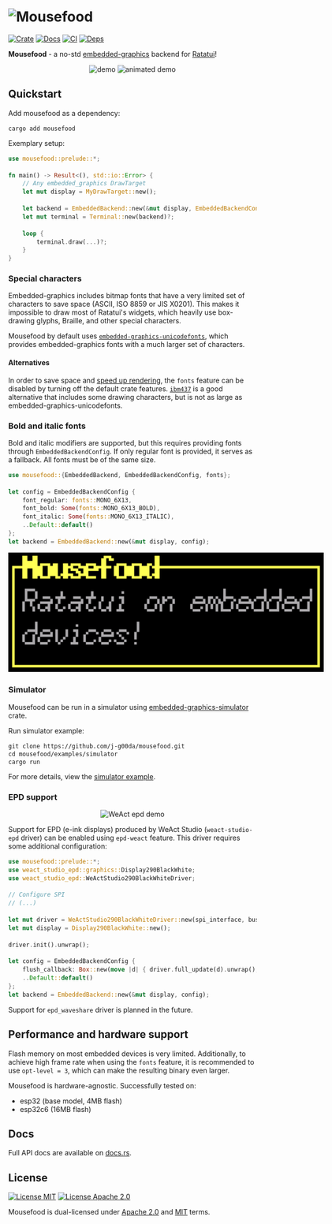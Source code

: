 # ![Mousefood](https://github.com/j-g00da/mousefood/blob/599f1026d37c8d6308a6df64a234dbefaedc0c6f/assets/logo/mousefood.svg?raw=true)

[![Crate](https://img.shields.io/crates/v/mousefood?logo=rust&style=flat-square&color=ebe94f)](https://crates.io/crates/mousefood)
[![Docs](https://img.shields.io/docsrs/mousefood?logo=rust&style=flat-square)](https://docs.rs/mousefood)
[![CI](https://img.shields.io/github/actions/workflow/status/j-g00da/mousefood/ci.yml?style=flat-square&logo=github)](https://github.com/j-g00da/mousefood/blob/main/.github/workflows/ci.yml)
[![Deps](https://deps.rs/crate/mousefood/latest/status.svg?style=flat-square)](https://deps.rs/crate/mousefood)

**Mousefood** - a no-std
[embedded-graphics](https://crates.io/crates/embedded-graphics) backend
for [Ratatui](https://crates.io/crates/ratatui)!

<div align="center">

![demo](https://github.com/j-g00da/mousefood/blob/599f1026d37c8d6308a6df64a234dbefaedc0c6f/assets/demo.jpg?raw=true)
![animated demo](https://github.com/j-g00da/mousefood/blob/599f1026d37c8d6308a6df64a234dbefaedc0c6f/assets/demo.gif?raw=true)

</div>

## Quickstart

Add mousefood as a dependency:

```shell
cargo add mousefood
```

Exemplary setup:

```rust
use mousefood::prelude::*;

fn main() -> Result<(), std::io::Error> {
    // Any embedded_graphics DrawTarget
    let mut display = MyDrawTarget::new();
    
    let backend = EmbeddedBackend::new(&mut display, EmbeddedBackendConfig::default());
    let mut terminal = Terminal::new(backend)?;

    loop {
        terminal.draw(...)?;
    }
}
```

### Special characters

Embedded-graphics includes bitmap fonts that have a very limited
set of characters to save space (ASCII, ISO 8859 or JIS X0201).
This makes it impossible to draw most of Ratatui's widgets,
which heavily use box-drawing glyphs, Braille,
and other special characters.

Mousefood by default uses [`embedded-graphics-unicodefonts`](https://crates.io/crates/embedded-graphics-unicodefonts),
which provides embedded-graphics fonts with a much larger set of characters.

#### Alternatives

In order to save space and [speed up rendering](#performance-and-hardware-support),
the `fonts` feature can be disabled by turning off the default crate features.
[`ibm437`](https://crates.io/crates/ibm437) is a good alternative that includes
some drawing characters, but is not as large as embedded-graphics-unicodefonts.

### Bold and italic fonts

Bold and italic modifiers are supported, but this requires providing fonts
through `EmbeddedBackendConfig`.
If only regular font is provided, it serves as a fallback.
All fonts must be of the same size.

```rust
use mousefood::{EmbeddedBackend, EmbeddedBackendConfig, fonts};

let config = EmbeddedBackendConfig {
    font_regular: fonts::MONO_6X13,
    font_bold: Some(fonts::MONO_6X13_BOLD),
    font_italic: Some(fonts::MONO_6X13_ITALIC),
    ..Default::default()
};
let backend = EmbeddedBackend::new(&mut display, config);
```

<div align="center">
<img alt="Bold and Italic fonts"
     src="https://github.com/j-g00da/mousefood/blob/6640da9402794ea8f9370e0dc2b4bd1ebf2c6356/assets/bold_italic.png?raw=true"
     style="max-width: 640px"/>
</div>

### Simulator

Mousefood can be run in a simulator using
[embedded-graphics-simulator](https://crates.io/crates/embedded-graphics-simulator) crate.

Run simulator example:

```shell
git clone https://github.com/j-g00da/mousefood.git
cd mousefood/examples/simulator
cargo run
```

For more details, view the [simulator example](examples/simulator).

### EPD support

<div align="center">

![WeAct epd demo](https://github.com/j-g00da/mousefood/blob/fa70cdd46567a51895caf10c44fff4104602e880/assets/epd-weact.jpg?raw=true)

</div>

Support for EPD (e-ink displays) produced by WeAct Studio
(`weact-studio-epd` driver) can be enabled using `epd-weact` feature.
This driver requires some additional configuration:

```rust
use mousefood::prelude::*;
use weact_studio_epd::graphics::Display290BlackWhite;
use weact_studio_epd::WeActStudio290BlackWhiteDriver;

// Configure SPI
// (...)

let mut driver = WeActStudio290BlackWhiteDriver::new(spi_interface, busy, rst, delay);
let mut display = Display290BlackWhite::new();

driver.init().unwrap();

let config = EmbeddedBackendConfig {
    flush_callback: Box::new(move |d| { driver.full_update(d).unwrap(); }),
    ..Default::default()
};
let backend = EmbeddedBackend::new(&mut display, config);
```

Support for `epd_waveshare` driver is planned in the future.

## Performance and hardware support

Flash memory on most embedded devices is very limited. Additionally,
to achieve high frame rate when using the `fonts` feature,
it is recommended to use `opt-level = 3`,
which can make the resulting binary even larger.

Mousefood is hardware-agnostic.
Successfully tested on:

- esp32 (base model, 4MB flash)
- esp32c6 (16MB flash)

## Docs

Full API docs are available on [docs.rs](https://docs.rs/mousefood).

## License

[![License MIT](https://img.shields.io/badge/License-MIT-yellow.svg?style=flat-square&color=8d97b3)](LICENSE-MIT)
[![License Apache 2.0](https://img.shields.io/badge/License-Apache%202.0-blue.svg?style=flat-square&color=8d97b3)](LICENSE-APACHE)

Mousefood is dual-licensed under
[Apache 2.0](LICENSE-APACHE) and [MIT](LICENSE-MIT) terms.
